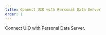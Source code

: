 ```yaml
---
title: Connect UIO with Personal Data Server
order: 1
---
```

Connect UIO with Personal Data Server.
